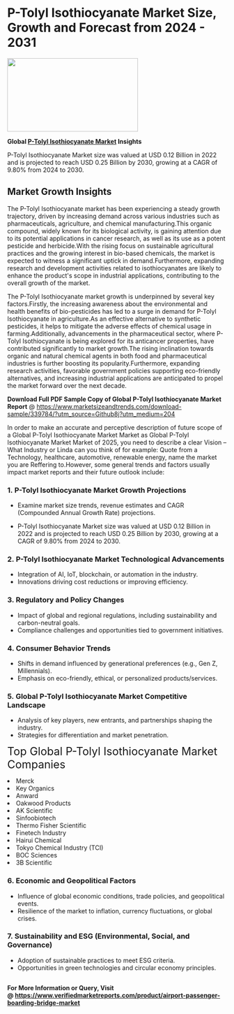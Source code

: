 <H1>P-Tolyl Isothiocyanate Market Size, Growth and Forecast from 2024 - 2031</H1><img class="aligncenter size-medium wp-image-584254" src="https://thirdeyenews.in/wp-content/uploads/2024/09/Global-Market-Research-300x168.jpeg" alt="" width="300" height="168" /><p><strong>Global&nbsp;<a href="https://www.marketsizeandtrends.com/download-sample/339784/?utm_source=Github8j?utm_medium=204">P-Tolyl Isothiocyanate Market</a> Insights</strong></p><p>P-Tolyl Isothiocyanate Market size was valued at USD 0.12 Billion in 2022 and is projected to reach USD 0.25 Billion by 2030, growing at a CAGR of 9.80% from 2024 to 2030.</p><p><h2>Market Growth Insights</h2> <p>The P-Tolyl Isothiocyanate market has been experiencing a steady growth trajectory, driven by increasing demand across various industries such as pharmaceuticals, agriculture, and chemical manufacturing.This organic compound, widely known for its biological activity, is gaining attention due to its potential applications in cancer research, as well as its use as a potent pesticide and herbicide.With the rising focus on sustainable agricultural practices and the growing interest in bio-based chemicals, the market is expected to witness a significant uptick in demand.Furthermore, expanding research and development activities related to isothiocyanates are likely to enhance the product's scope in industrial applications, contributing to the overall growth of the market.</p> <p>The P-Tolyl Isothiocyanate market growth is underpinned by several key factors.Firstly, the increasing awareness about the environmental and health benefits of bio-pesticides has led to a surge in demand for P-Tolyl Isothiocyanate in agriculture.As an effective alternative to synthetic pesticides, it helps to mitigate the adverse effects of chemical usage in farming.Additionally, advancements in the pharmaceutical sector, where P-Tolyl Isothiocyanate is being explored for its anticancer properties, have contributed significantly to market growth.The rising inclination towards organic and natural chemical agents in both food and pharmaceutical industries is further boosting its popularity.Furthermore, expanding research activities, favorable government policies supporting eco-friendly alternatives, and increasing industrial applications are anticipated to propel the market forward over the next decade.</p> <p><span class=""><strong>Download Full PDF Sample Copy of Global P-Tolyl Isothiocyanate Market Report</strong> @ <a href="https://www.marketsizeandtrends.com/download-sample/339784/?utm_source=Github8j?utm_medium=204" target="_blank">https://www.marketsizeandtrends.com/download-sample/339784/?utm_source=Github8j?utm_medium=204</a></span></p><p>In order to make an accurate and perceptive description of future scope of a Global&nbsp;P-Tolyl Isothiocyanate Market Market as Global&nbsp;P-Tolyl Isothiocyanate Market Market of 2025, you need to describe a clear Vision &ndash; What Industry or Linda can you think of for example: Quote from a Technology, healthcare, automotive, renewable energy, name the market you are Reffering to.However, some general trends and factors usually impact market reports and their future outlook include:</p><h3>1.&nbsp;<strong>P-Tolyl Isothiocyanate Market Growth Projections</strong></h3><ul><li>Examine market size trends, revenue estimates and CAGR (Compounded Annual Growth Rate) projections.</li><li><p>P-Tolyl Isothiocyanate Market size was valued at USD 0.12 Billion in 2022 and is projected to reach USD 0.25 Billion by 2030, growing at a CAGR of 9.80% from 2024 to 2030.</p></li></ul><h3>2.&nbsp;<strong>P-Tolyl Isothiocyanate Market Technological Advancements</strong></h3><ul><li>Integration of AI, IoT, blockchain, or automation in the industry.</li><li>Innovations driving cost reductions or improving efficiency.</li></ul><h3>3.&nbsp;<strong>Regulatory and Policy Changes</strong></h3><ul><li>Impact of global and regional regulations, including sustainability and carbon-neutral goals.</li><li>Compliance challenges and opportunities tied to government initiatives.</li></ul><h3>4.&nbsp;<strong>Consumer Behavior Trends</strong></h3><ul><li>Shifts in demand influenced by generational preferences (e.g., Gen Z, Millennials).</li><li>Emphasis on eco-friendly, ethical, or personalized products/services.</li></ul><h3>5.&nbsp;<strong>Global P-Tolyl Isothiocyanate Market Competitive Landscape</strong></h3><ul><li>Analysis of key players, new entrants, and partnerships shaping the industry.</li><li>Strategies for differentiation and market penetration.</li></ul><p data-pm-slice="1 1 []"><span style="color: inherit; font-family: inherit; font-size: 25px;">Top Global P-Tolyl Isothiocyanate Market Companies</span></p><div class="" data-test-id=""><p><li>Merck</li><li> Key Organics</li><li> Anward</li><li> Oakwood Products</li><li> AK Scientific</li><li> Sinfoobiotech</li><li> Thermo Fisher Scientific</li><li> Finetech Industry</li><li> Hairui Chemical</li><li> Tokyo Chemical Industry (TCI)</li><li> BOC Sciences</li><li> 3B Scientific</li></p></div><h3>6.&nbsp;<strong>Economic and Geopolitical Factors</strong></h3><ul><li>Influence of global economic conditions, trade policies, and geopolitical events.</li><li>Resilience of the market to inflation, currency fluctuations, or global crises.</li></ul><h3>7.&nbsp;<strong>Sustainability and ESG (Environmental, Social, and Governance)</strong></h3><ul><li>Adoption of sustainable practices to meet ESG criteria.</li><li>Opportunities in green technologies and circular economy principles.</li></ul><h2><strong style="font-size: 14px;">For More Information or Query, Visit @&nbsp;</strong><a style="background-color: #ffffff; font-size: 14px;" href="https://www.marketsizeandtrends.com/report/p-tolyl-isothiocyanate-market/" target="_blank">https://www.verifiedmarketreports.com/product/airport-passenger-boarding-bridge-market</a></h2>